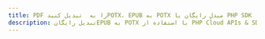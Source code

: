 ---title: PDF را به  تبدیل کنیدPOTX، EPUB به POTX مبدل رایگان یا PHP SDKdescription: تبدیل رایگانEPUB به POTX با استفاده از PHP Cloud APIs & SDK همچنین اسناد PDF را در Cloud ایجاد، ویرایش و رندر کنید.---